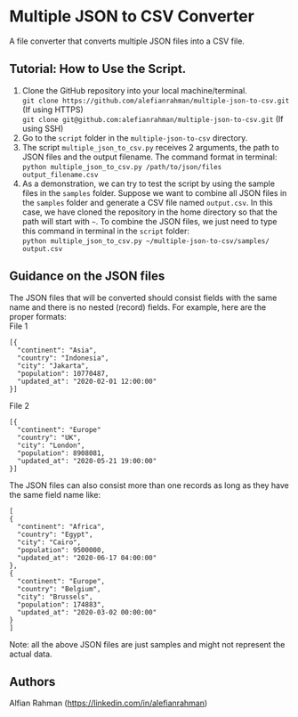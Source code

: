 # Multiple JSON to CSV Converter
A file converter that converts multiple JSON files into a CSV file. 

## Tutorial: How to Use the Script. 
1. Clone the GitHub repository into your local machine/terminal.\
```git clone https://github.com/alefianrahman/multiple-json-to-csv.git``` (If using HTTPS)\
```git clone git@github.com:alefianrahman/multiple-json-to-csv.git``` (If using SSH)
2. Go to the ```script``` folder in the ```multiple-json-to-csv``` directory.
3. The script ```multiple_json_to_csv.py``` receives 2 arguments, the path to JSON files and the output filename. The command format in terminal:\
```python multiple_json_to_csv.py /path/to/json/files output_filename.csv```
4. As a demonstration, we can try to test the script by using the sample files in the ```samples``` folder. Suppose we want to combine all JSON files in the ```samples``` folder and generate a CSV file named ```output.csv```. In this case, we have cloned the repository in the home directory so that the path will start with ```~```. To combine the JSON files, we just need to type this command in terminal in the ```script``` folder: \
```python multiple_json_to_csv.py ~/multiple-json-to-csv/samples/ output.csv``` 

## Guidance on the JSON files
The JSON files that will be converted should consist fields with the same name and there is no nested (record) fields. For example, here are the proper formats: \
File 1
```
[{
  "continent": "Asia", 
  "country": "Indonesia", 
  "city": "Jakarta",
  "population": 10770487, 
  "updated_at": "2020-02-01 12:00:00"
}]
``` 
File 2 
```
[{
  "continent": "Europe"
  "country": "UK", 
  "city": "London", 
  "population": 8908081, 
  "updated_at": "2020-05-21 19:00:00"
}]
```
The JSON files can also consist more than one records as long as they have the same field name like:
```
[
{
  "continent": "Africa", 
  "country": "Egypt", 
  "city": "Cairo", 
  "population": 9500000, 
  "updated_at": "2020-06-17 04:00:00"
}, 
{
  "continent": "Europe", 
  "country": "Belgium", 
  "city": "Brussels", 
  "population": 174883", 
  "updated_at": "2020-03-02 00:00:00"
}
]
```
Note: all the above JSON files are just samples and might not represent the actual data. 

## Authors
Alfian Rahman (https://linkedin.com/in/alefianrahman)

